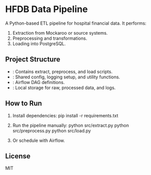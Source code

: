 # HFDB Data Pipeline

A Python-based ETL pipeline for hospital financial data. It performs:

1. Extraction from Mockaroo or source systems.
2. Preprocessing and transformations.
3. Loading into PostgreSQL.

## Project Structure

- : Contains extract, preprocess, and load scripts.
- : Shared config, logging setup, and utility functions.
- : Airflow DAG definitions.
- : Local storage for raw, processed data, and logs.

## How to Run

1. Install dependencies:
    pip install -r requirements.txt

2. Run the pipeline manually:
    python src/extract.py
    python src/preprocess.py
    python src/load.py

3. Or schedule with Airflow.

## License
MIT
